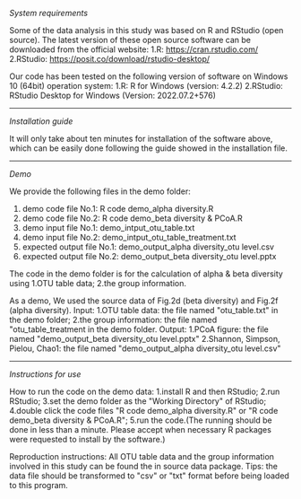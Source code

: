 *System requirements*

Some of the data analysis in this study was based on R and RStudio (open source).
The latest version of these open source software can be downloaded from the official website:
1.R: https://cran.rstudio.com/
2.RStudio: https://posit.co/download/rstudio-desktop/

Our code has been tested on the following version of software on Windows 10 (64bit) operation system:
1.R: R for Windows (version: 4.2.2)
2.RStudio: RStudio Desktop for Windows (Version: 2022.07.2+576)

---

*Installation guide*

It will only take about ten minutes for installation of the software above, which can be easily done following the guide showed in the installation file. 

---

*Demo*

We provide the following files in the demo folder:
1. demo code file No.1: R code demo_alpha diversity.R
2. demo code file No.2: R code demo_beta diversity & PCoA.R
3. demo input file No.1: demo_intput_otu_table.txt
4. demo input file No.2: demo_intput_otu_table_treatment.txt
5. expected output file No.1: demo_output_alpha diversity_otu level.csv
6. expected output file No.2: demo_output_beta diversity_otu level.pptx

The code in the demo folder is for the calculation of alpha & beta diversity using
1.OTU table data;
2.the group information.

As a demo, We used the source data of Fig.2d (beta diversity) and Fig.2f (alpha diversity).
Input:
1.OTU table data: the file named "otu_table.txt" in the demo folder;
2.the group information: the file named "otu_table_treatment in the demo folder.
Output:
1.PCoA figure: the file named "demo_output_beta diversity_otu level.pptx"
2.Shannon, Simpson, Pielou, Chao1: the file named "demo_output_alpha diversity_otu level.csv"

---

*Instructions for use*

How to run the code on the demo data:
1.install R and then RStudio;
2.run RStudio;
3.set the demo folder as the "Working Directory" of RStudio;
4.double click the code files "R code demo_alpha diversity.R" or "R code demo_beta diversity & PCoA.R";
5.run the code.(The running should be done in less than a minute. Please accept when necessary R packages were requested to install by the software.)

Reproduction instructions:
All OTU table data and the group information involved in this study can be found the in source data package.
Tips: the data file should be transformed to "csv" or "txt" format before being loaded to this program.
